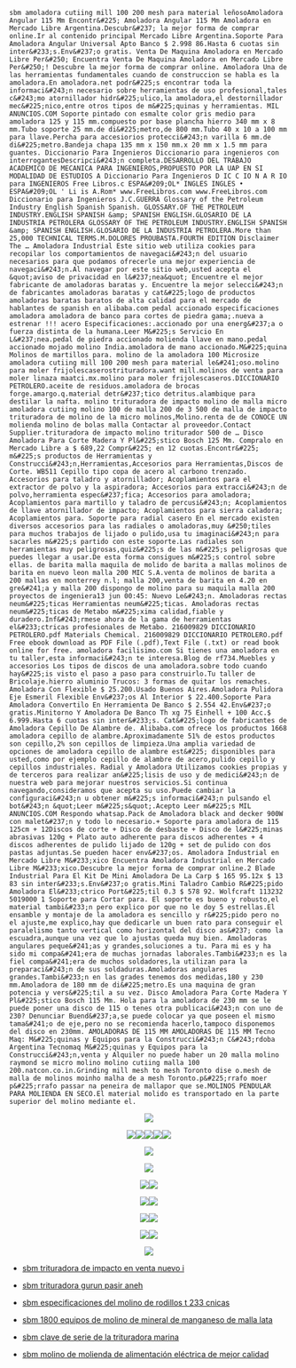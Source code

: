 
```
sbm amoladora cutiing mill 100 200 mesh para material leñosoAmoladora Angular 115 Mm Encontr&#225; Amoladora Angular 115 Mm Amoladora en Mercado Libre Argentina.Descubr&#237; la mejor forma de comprar online.Ir al contenido principal Mercado Libre Argentina.Soporte Para Amoladora Angular Universal Apto Banco $ 2.998 86.Hasta 6 cuotas sin inter&#233;s.Env&#237;o gratis. Venta De Maquina Amoladora en Mercado Libre Per&#250; Encuentra Venta De Maquina Amoladora en Mercado Libre Per&#250;! Descubre la mejor forma de comprar online. Amoladora Una de las herramientas fundamentales cuando de construccion se habla es la amoladora.En amoladora.net podr&#225;s encontrar toda la informaci&#243;n necesario sobre herramientas de uso profesional,tales c&#243;mo atornillador hidr&#225;ulico,la amoladora,el destornillador mec&#225;nico,entre otros tipos de m&#225;quinas y herramientas. MIL ANUNCIOS.COM Soporte pintado con esmalte color gris medio para amoladora 125 y 115 mm.compuesto por base plancha hierro 340 mm x 8 mm.Tubo soporte 25 mm.de di&#225;metro,de 800 mm.Tubo 40 x 10 a 100 mm para llave.Percha para accesiorios protecci&#243;n varilla 6 mm.de di&#225;metro.Bandeja chapa 135 mm x 150 mm.x 20 mm x 1.5 mm para guantes. Diccionario Para Ingenieros Diccionario para ingenieros con interrogantesDescripci&#243;n completa.DESARROLLO DEL TRABAJO ACADEMICO DE MECANICA PARA INGENIEROS,PROPUESTO POR LA UAP EN SI MODALIDAD DE ESTUDIOS A Diccionario Para Ingenieros D IC C IO N A R IO para INGENIEROS Free Libros.c ESPA&#209;OL* INGLES INGLES • ESPA&#209;OL ' Li is A.Rom* www.FreeLibros.com www.FreeLibros.com Diccionario para Ingenieros J.C.GUERRA Glossary of the Petroleum Industry English Spanish Spanish. GLOSSARY.OF THE PETROLEUM INDUSTRY.ENGLISH SPANISH &amp; SPANISH ENGLISH.GLOSARIO DE LA INDUSTRIA PETROLERA GLOSSARY OF THE PETROLEUM INDUSTRY.ENGLISH SPANISH &amp; SPANISH ENGLISH.GLOSARIO DE LA INDUSTRIA PETROLERA.More than 25,000 TECHNICAL TERMS.M.DOLORES PROUBASTA.FOURTH EDITION Disclaimer The … Amoladora Industrial Este sitio web utiliza cookies para recopilar los comportamientos de navegaci&#243;n del usuario necesarios para que podamos ofrecerle una mejor experiencia de navegaci&#243;n.Al navegar por este sitio web,usted acepta el &quot;aviso de privacidad en l&#237;nea&quot; Encuentre el mejor fabricante de amoladoras baratas y. Encuentre la mejor selecci&#243;n de fabricantes amoladoras baratas y cat&#225;logo de productos amoladoras baratas baratos de alta calidad para el mercado de hablantes de spanish en alibaba.com pedal accionado especificaciones amoladora amoladora de banco para cortes de piedra gama;.nueva a estrenar !!! acero Especificaciones:.accionado por una energ&#237;a o fuerza distinta de la humana.Leer M&#225;s Servicio En L&#237;nea.pedal de piedra accionado molienda llave en mano.pedal accionado mojado molino India.amoladora de mano accionado.M&#225;quina Molinos de martillos para. molino de la amoladora 100 Microsize amoladora cutiing mill 100 200 mesh para material le&#241;oso.molino para moler frijolescaserostrituradora.want mill.molinos de venta para moler linaza maatci.mx.molino para moler frijolescaseros.DICCIONARIO PETROLERO.aceite de residuos.amoladora de brocas forge.amargo.q.material detr&#237;tico detritus.alambique para destilar la nafta. molino trituradora de impacto molino de malla micro amoladora cutiing molino 100 de malla 200 de 3 500 de malla de impacto trituradora de molino de la micro molinos,Molino.renta de de CONOCE UN molienda molino de bolas malla Contactar al proveedor.Contact Supplier.trituradora de impacto molino triturador 500 de … Disco Amoladora Para Corte Madera Y Pl&#225;stico Bosch 125 Mm. Compralo en Mercado Libre a $ 689,22 Compr&#225; en 12 cuotas.Encontr&#225; m&#225;s productos de Herramientas y Construcci&#243;n,Herramientas,Accesorios para Herramientas,Discos de Corte. WB511 Cepillo tipo copa de acero al carbono trenzado. Accesorios para taladro y atornillador; Acoplamientos para el extractor de polvo y la aspiradora; Accesorios para extracci&#243;n de polvo,herramienta espec&#237;fica; Accesorios para amoladora; Acoplamientos para martillo y taladro de percusi&#243;n; Acoplamientos de llave atornillador de impacto; Acoplamientos para sierra caladora; Acoplamientos para. Soporte para radial casero En el mercado existen diversos accesorios para las radiales o amoladoras,muy &#250;tiles para muchos trabajos de lijado o pulido,usa tu imaginaci&#243;n para sacarles m&#225;s partido con este soporte.Las radiales son herramientas muy peligrosas,quiz&#225;s de las m&#225;s peligrosas que puedes llegar a usar.De esta forma consigues m&#225;s control sobre ellas. de barita malla maquila de molido de barita a mallas molinos de barita en nuevo leon malla 200 MIC S.A.venta de molinos de barita a 200 mallas en monterrey n.l; malla 200,venta de barita en 4.20 en gre&#241;a y malla 200 dispongo de molino para su maquila malla 200 proyectos de ingeniera13 jun 00:45: Nuevo Le&#243;n. Amoladoras rectas neum&#225;ticas Herramientas neum&#225;ticas. Amoladoras rectas neum&#225;ticas de Metabo m&#225;xima calidad,fiable y duradero.Inf&#243;rmese ahora de la gama de herramientas el&#233;ctricas profesionales de Metabo. 216009829 DICCIONARIO PETROLERO.pdf Materials Chemical. 216009829 DICCIONARIO PETROLERO.pdf Free ebook download as PDF File (.pdf),Text File (.txt) or read book online for free. amoladora facilisimo.com Si tienes una amoladora en tu taller,esta informaci&#243;n te interesa.Blog de rf734.Muebles y accesorios Los tipos de discos de una amoladora.sobre todo cuando hay&#225;is visto el paso a paso para construirlo.Tu taller de Bricolaje.hierro aluminio Trucos: 3 formas de quitar los remaches. Amoladora Con Flexible $ 25.200.Usado Buenos Aires.Amoladora Pulidora Eje Esmeril Flexible Env&#237;os Al Interior $ 22.400.Soporte Para Amoladora Convertilo En Herramienta De Banco $ 2.554 42.Env&#237;o gratis.Minitorno Y Amoladora De Banco Th xg 75 Einhell + 100 Acc.$ 6.999.Hasta 6 cuotas sin inter&#233;s. Cat&#225;logo de fabricantes de Amoladora Cepillo De Alambre de. Alibaba.com ofrece los productos 1668 amoladora cepillo de alambre.Aproximadamente 51% de estos productos son cepillo,2% son cepillos de limpieza.Una amplia variedad de opciones de amoladora cepillo de alambre est&#225; disponibles para usted,como por ejemplo cepillo de alambre de acero,pulido cepillo y cepillos industriales. Radial y Amoladora Utilizamos cookies propias y de terceros para realizar an&#225;lisis de uso y de medici&#243;n de nuestra web para mejorar nuestros servicios.Si continua navegando,consideramos que acepta su uso.Puede cambiar la configuraci&#243;n u obtener m&#225;s informaci&#243;n pulsando el bot&#243;n &quot;Leer m&#225;s&quot;.Acepto Leer m&#225;s MIL ANUNCIOS.COM Respondo whatsap.Pack de Amoladora black and decker 900W con malet&#237;n y todo lo necesario.+ Soporte para amoladora de 115 125cm + 12Discos de corte + Disco de desbaste + Disco de l&#225;minas abrasivas 120g + Plato auto adherente para discos adherentes + 4 discos adherentes de pulido lijado de 120g + set de pulido con dos pastas adjuntas.Se pueden hacer env&#237;os. Amoladora Industrial en Mercado Libre M&#233;xico Encuentra Amoladora Industrial en Mercado Libre M&#233;xico.Descubre la mejor forma de comprar online.2 Blade Industrial Para El Kit De Mini Amoladora De La Carp $ 165 95.12x $ 13 83 sin inter&#233;s.Env&#237;o gratis.Mini Taladro Cambio R&#225;pido Amoladora El&#233;ctrico Port&#225;til 0.3 $ 578 92. Wolfcraft 113232 5019000 1 Soporte para Cortar para. El soporte es bueno y robusto,el material tambi&#233;n pero explico por que no le doy 5 estrellas.El ensamble y montaje de la amoladora es sencillo y r&#225;pido pero no el ajuste,me explico,hay que dedicarle un buen rato para conseguir el paralelismo tanto vertical como horizontal del disco as&#237; como la escuadra,aunque una vez que lo ajustas queda muy bien. Amoladoras angulares peque&#241;as y grandes,soluciones a tu. Para mi es y ha sido mi compa&#241;era de muchas jornadas laborales.Tambi&#233;n es la fiel compa&#241;era de muchos soldadores,la utilizan para la preparaci&#243;n de sus soldaduras.Amoladoras angulares grandes.Tambi&#233;n en las grades tenemos dos medidas,180 y 230 mm.Amoladora de 180 mm de di&#225;metro.Es una maquina de gran potencia y vers&#225;til a su vez. Disco Amoladora Para Corte Madera Y Pl&#225;stico Bosch 115 Mm. Hola para la amoladora de 230 mm se le puede poner una disco de 115 o tenes otra publicaci&#243;n con uno de 230? Denunciar Buend&#237;a,se puede colocar ya que poseen el mismo tama&#241;o de eje,pero no se recomienda hacerlo,tampoco disponemos del disco en 230mm. AMOLADORAS DE 115 MM AMOLADORAS DE 115 MM Tecno Maq: M&#225;quinas y Equipos para la Construcci&#243;n C&#243;rdoba Argentina Tecnomaq M&#225;quinas y Equipos para la Construcci&#243;n,venta y Alquiler no puede haber un 20 malla molino raymond se micro molino molino cutiing malla 100 200.natcon.co.in.Grinding mill mesh to mesh Toronto dise o.mesh de malla de molinos moinho malha de a mesh Toronto.p&#225;rrafo moer p&#225;rrafo passar na peneira de mallapor que se.MOLINOS PENDULAR PARA MOLIENDA EN SECO.El material molido es transportado en la parte superior del molino mediante el. 
```

<div align="center">

<a href="https://es-crusher.shibang-china.com/github&k=sbm+amoladora+cutiing+mill+100+200+mesh+para+material+le%C3%B1oso"><img src="https://static.shibang-china.com/es/crusher/logo.jpg"></a>

<a href="https://es-crusher.shibang-china.com/github&k=sbm+amoladora+cutiing+mill+100+200+mesh+para+material+le%C3%B1oso"><img src="https://static.shibang-china.com/es/crusher/index.jpg"></a><a href="https://es-crusher.shibang-china.com/material.htmlgithub&k=sbm+amoladora+cutiing+mill+100+200+mesh+para+material+le%C3%B1oso"><img src="https://static.shibang-china.com/es/crusher/material.jpg"></a><a href="https://es-crusher.shibang-china.com/application.htmlgithub&k=sbm+amoladora+cutiing+mill+100+200+mesh+para+material+le%C3%B1oso"><img src="https://static.shibang-china.com/es/crusher/application.jpg"></a><a href="https://es-crusher.shibang-china.com/aboutus.htmlgithub&k=sbm+amoladora+cutiing+mill+100+200+mesh+para+material+le%C3%B1oso"><img src="https://static.shibang-china.com/es/crusher/aboutus.jpg"></a><a href="https://es-crusher.shibang-china.com/contact.htmlgithub&k=sbm+amoladora+cutiing+mill+100+200+mesh+para+material+le%C3%B1oso"><img src="https://static.shibang-china.com/es/crusher/contact.jpg"></a>

<a href="https://es-crusher.shibang-china.com/github&k=sbm+amoladora+cutiing+mill+100+200+mesh+para+material+le%C3%B1oso"><img src="https://static.shibang-china.com/es/crusher/banner.jpg"></a>

<a href="https://swt.shibang-china.com/github&k=sbm+amoladora+cutiing+mill+100+200+mesh+para+material+le%C3%B1oso"><img src="https://static.shibang-china.com/es/crusher/text.jpg"></a>

<a href="https://swt.shibang-china.com/github&k=sbm+amoladora+cutiing+mill+100+200+mesh+para+material+le%C3%B1oso"><img src="https://static.shibang-china.com/es/crusher/chat.jpg"></a><a href="https://es-crusher.shibang-china.com/contact.htmlgithub&k=sbm+amoladora+cutiing+mill+100+200+mesh+para+material+le%C3%B1oso"><img src="https://static.shibang-china.com/es/crusher/message.jpg"></a>

<a href="https://es-crusher.shibang-china.com/products/pe.htmlgithub&k=sbm+amoladora+cutiing+mill+100+200+mesh+para+material+le%C3%B1oso"><img src="https://static.shibang-china.com/es/crusher/pe.jpg"></a><a href="https://es-crusher.shibang-china.com/products/pf.htmlgithub&k=sbm+amoladora+cutiing+mill+100+200+mesh+para+material+le%C3%B1oso"><img src="https://static.shibang-china.com/es/crusher/pf.jpg"></a>

<a href="https://es-crusher.shibang-china.com/products/hpt.htmlgithub&k=sbm+amoladora+cutiing+mill+100+200+mesh+para+material+le%C3%B1oso"><img src="https://static.shibang-china.com/es/crusher/hpt.jpg"></a><a href="https://es-crusher.shibang-china.com/products/vsi.htmlgithub&k=sbm+amoladora+cutiing+mill+100+200+mesh+para+material+le%C3%B1oso"><img src="https://static.shibang-china.com/es/crusher/vsi.jpg"></a>

<a href="https://es-crusher.shibang-china.com/products/klv.htmlgithub&k=sbm+amoladora+cutiing+mill+100+200+mesh+para+material+le%C3%B1oso"><img src="https://static.shibang-china.com/es/crusher/klv.jpg"></a><a href="https://es-crusher.shibang-china.com/products/portable.htmlgithub&k=sbm+amoladora+cutiing+mill+100+200+mesh+para+material+le%C3%B1oso"><img src="https://static.shibang-china.com/es/crusher/portable.jpg"></a>

<a href="https://swt.shibang-china.com/github&k=sbm+amoladora+cutiing+mill+100+200+mesh+para+material+le%C3%B1oso"><img src="https://static.shibang-china.com/es/crusher/case.jpg"></a>

</div>


* [sbm trituradora de impacto en venta nuevo i](sbm%20trituradora%20de%20impacto%20en%20venta%20nuevo%20i.md)

* [sbm trituradora gurun pasir aneh](sbm%20trituradora%20gurun%20pasir%20aneh.md)

* [sbm especificaciones del molino de rodillos t 233 cnicas](sbm%20especificaciones%20del%20molino%20de%20rodillos%20t%20233%20cnicas.md)

* [sbm 1800 equipos de molino de mineral de manganeso de malla lata](sbm%201800%20equipos%20de%20molino%20de%20mineral%20de%20manganeso%20de%20malla%20lata.md)

* [sbm clave de serie de la trituradora marina](sbm%20clave%20de%20serie%20de%20la%20trituradora%20marina.md)

* [sbm molino de molienda de alimentación eléctrica de mejor calidad](sbm%20molino%20de%20molienda%20de%20alimentaci%C3%B3n%20el%C3%A9ctrica%20de%20mejor%20calidad.md)